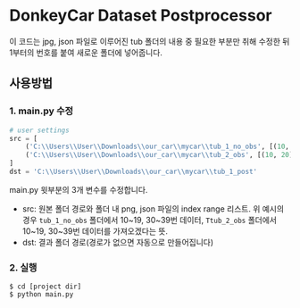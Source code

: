 # DonkeyCar Dataset Postprocessor

이 코드는 jpg, json 파일로 이루어진 tub 폴더의 내용 중 필요한 부분만 취해 수정한 뒤 1부터의 번호를 붙여 새로운 폴더에 넣어줍니다.

## 사용방법

### 1. main.py 수정

```python
# user settings
src = [
    ('C:\\Users\\User\\Downloads\\our_car\\mycar\\tub_1_no_obs', [(10, 20), (30, 40)]),
    ('C:\\Users\\User\\Downloads\\our_car\\mycar\\tub_2_obs', [(10, 20), (30, 40)]),
]
dst = 'C:\\Users\\User\\Downloads\\our_car\\mycar\\tub_1_post'
```
main.py 윗부분의 3개 변수를 수정합니다.
- src: 원본 폴더 경로와 폴더 내 png, json 파일의 index range 리스트. 위 예시의 경우 `tub_1_no_obs` 폴더에서 10\~19, 30\~39번 데이터, `Ttub_2_obs` 폴더에서 10\~19, 30\~39번 데이터를 가져오겠다는 뜻.
- dst: 결과 폴더 경로(경로가 없으면 자동으로 만들어집니다)

### 2. 실행
```shell
$ cd [project dir]
$ python main.py
``` 